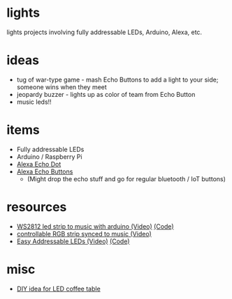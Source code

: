 # lights
lights projects involving fully addressable LEDs, Arduino, Alexa, etc.

# ideas
- tug of war-type game - mash Echo Buttons to add a light to your side; someone wins when they meet
- jeopardy buzzer - lights up as color of team from Echo Button
- music leds!!

# items
- Fully addressable LEDs
- Arduino / Raspberry Pi
- [Alexa Echo Dot](https://www.amazon.com/Amazon-Echo-Dot-Portable-Bluetooth-Speaker-with-Alexa-Black/dp/B01DFKC2SO) 
- [Alexa Echo Buttons](https://www.amazon.com/Echo-Buttons-Alexa-Gadget-Pack/dp/B072C4KCQH)
  - (Might drop the echo stuff and go for regular bluetooth / IoT buttons)
  
# resources
- [WS2812 led strip to music with arduino (Video)](https://www.youtube.com/watch?v=0PgFK85fIHM) [(Code)](http://textuploader.com/o4ir)
- [controllable RGB strip synced to music (Video)](https://www.youtube.com/watch?v=G1lWJVuKW3Q&t=49s)
- [Easy Addressable LEDs (Video)](https://www.youtube.com/watch?v=VAa4duqMrgs) [(Code)](http://kevindarrah.com/download/arduino_code/WS1812_V4_FOR_VIDEO.ino)

# misc
- [DIY idea for LED coffee table](https://www.youtube.com/watch?v=OasbgnLOuPI)
